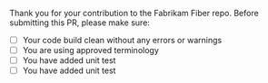 Thank you for your contribution to the Fabrikam Fiber repo. 
Before submitting this PR, please make sure:

- [ ] Your code build clean without any errors or warnings
- [ ] You are using approved terminology
- [ ] You have added unit test
- [ ] You have added unit test 
